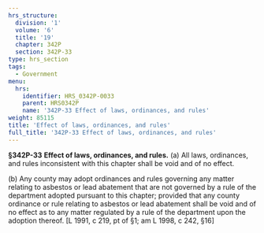 ```yaml
---
hrs_structure:
  division: '1'
  volume: '6'
  title: '19'
  chapter: 342P
  section: 342P-33
type: hrs_section
tags:
  - Government
menu:
  hrs:
    identifier: HRS_0342P-0033
    parent: HRS0342P
    name: '342P-33 Effect of laws, ordinances, and rules'
weight: 85115
title: 'Effect of laws, ordinances, and rules'
full_title: '342P-33 Effect of laws, ordinances, and rules'
---
```

**§342P-33** **Effect of laws, ordinances, and rules.** (a) All laws, ordinances, and rules inconsistent with this chapter shall be void and of no effect.

(b) Any county may adopt ordinances and rules governing any matter relating to asbestos or lead abatement that are not governed by a rule of the department adopted pursuant to this chapter; provided that any county ordinance or rule relating to asbestos or lead abatement shall be void and of no effect as to any matter regulated by a rule of the department upon the adoption thereof. [L 1991, c 219, pt of §1; am L 1998, c 242, §16]